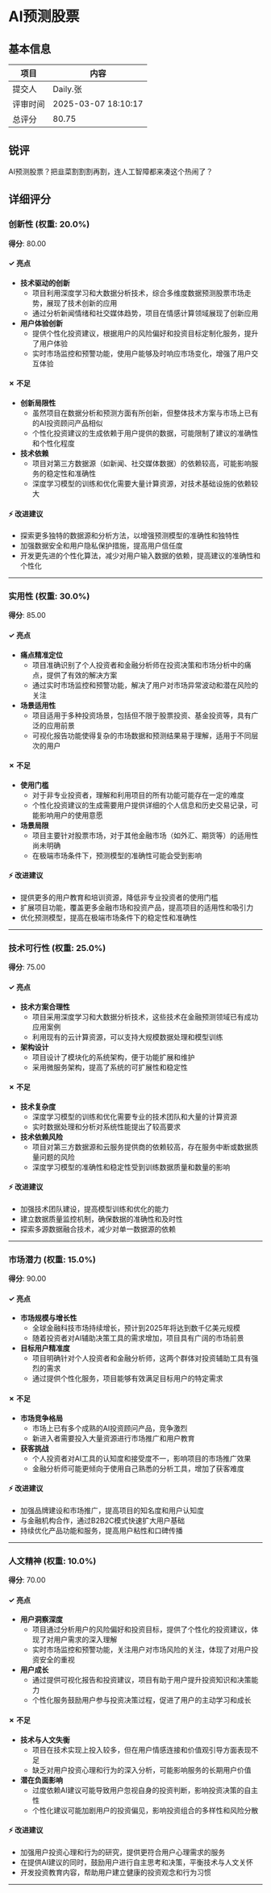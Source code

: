 # AI预测股票

## 基本信息

| 项目 | 内容 |
|------|------|
| 提交人 | Daily.张 |
| 评审时间 | 2025-03-07 18:10:17 |
| 总评分 | 80.75 |

## 锐评

AI预测股票？把韭菜割割割再割，连人工智障都来凑这个热闹了？

## 详细评分

### 创新性 (权重: 20.0%)

**得分**: 80.00

#### ✓ 亮点

* **技术驱动的创新**
  * 项目利用深度学习和大数据分析技术，综合多维度数据预测股票市场走势，展现了技术创新的应用
  * 通过分析新闻情绪和社交媒体趋势，项目在情感计算领域展现了创新应用
* **用户体验创新**
  * 提供个性化投资建议，根据用户的风险偏好和投资目标定制化服务，提升了用户体验
  * 实时市场监控和预警功能，使用户能够及时响应市场变化，增强了用户交互体验

#### ✗ 不足

* **创新局限性**
  * 虽然项目在数据分析和预测方面有所创新，但整体技术方案与市场上已有的AI投资顾问产品相似
  * 个性化投资建议的生成依赖于用户提供的数据，可能限制了建议的准确性和个性化程度
* **技术依赖**
  * 项目对第三方数据源（如新闻、社交媒体数据）的依赖较高，可能影响服务的稳定性和准确性
  * 深度学习模型的训练和优化需要大量计算资源，对技术基础设施的依赖较大

#### ⚡ 改进建议

* 探索更多独特的数据源和分析方法，以增强预测模型的准确性和独特性
* 加强数据安全和用户隐私保护措施，提高用户信任度
* 开发更先进的个性化算法，减少对用户输入数据的依赖，提高建议的准确性和个性化

---

### 实用性 (权重: 30.0%)

**得分**: 85.00

#### ✓ 亮点

* **痛点精准定位**
  * 项目准确识别了个人投资者和金融分析师在投资决策和市场分析中的痛点，提供了有效的解决方案
  * 通过实时市场监控和预警功能，解决了用户对市场异常波动和潜在风险的关注
* **场景适用性**
  * 项目适用于多种投资场景，包括但不限于股票投资、基金投资等，具有广泛的应用前景
  * 可视化报告功能使得复杂的市场数据和预测结果易于理解，适用于不同层次的用户

#### ✗ 不足

* **使用门槛**
  * 对于非专业投资者，理解和利用项目的所有功能可能存在一定的难度
  * 个性化投资建议的生成需要用户提供详细的个人信息和历史交易记录，可能影响用户的使用意愿
* **场景局限**
  * 项目主要针对股票市场，对于其他金融市场（如外汇、期货等）的适用性尚未明确
  * 在极端市场条件下，预测模型的准确性可能会受到影响

#### ⚡ 改进建议

* 提供更多的用户教育和培训资源，降低非专业投资者的使用门槛
* 扩展项目功能，覆盖更多金融市场和投资产品，提高项目的适用性和吸引力
* 优化预测模型，提高在极端市场条件下的稳定性和准确性

---

### 技术可行性 (权重: 25.0%)

**得分**: 75.00

#### ✓ 亮点

* **技术方案合理性**
  * 项目采用深度学习和大数据分析技术，这些技术在金融预测领域已有成功应用案例
  * 利用现有的云计算资源，可以支持大规模数据处理和模型训练
* **架构设计**
  * 项目设计了模块化的系统架构，便于功能扩展和维护
  * 采用微服务架构，提高了系统的可扩展性和稳定性

#### ✗ 不足

* **技术复杂度**
  * 深度学习模型的训练和优化需要专业的技术团队和大量的计算资源
  * 实时数据处理和分析对系统性能提出了较高要求
* **技术依赖风险**
  * 项目对第三方数据源和云服务提供商的依赖较高，存在服务中断或数据质量问题的风险
  * 深度学习模型的准确性和稳定性受到训练数据质量和数量的影响

#### ⚡ 改进建议

* 加强技术团队建设，提高模型训练和优化的能力
* 建立数据质量监控机制，确保数据的准确性和及时性
* 探索多源数据融合技术，减少对单一数据源的依赖

---

### 市场潜力 (权重: 15.0%)

**得分**: 90.00

#### ✓ 亮点

* **市场规模与增长性**
  * 全球金融科技市场持续增长，预计到2025年将达到数千亿美元规模
  * 随着投资者对AI辅助决策工具的需求增加，项目具有广阔的市场前景
* **目标用户精准度**
  * 项目明确针对个人投资者和金融分析师，这两个群体对投资辅助工具有强烈的需求
  * 通过提供个性化服务，项目能够有效满足目标用户的特定需求

#### ✗ 不足

* **市场竞争格局**
  * 市场上已有多个成熟的AI投资顾问产品，竞争激烈
  * 新进入者需要投入大量资源进行市场推广和用户教育
* **获客挑战**
  * 个人投资者对AI工具的认知度和接受度不一，影响项目的市场推广效果
  * 金融分析师可能更倾向于使用自己熟悉的分析工具，增加了获客难度

#### ⚡ 改进建议

* 加强品牌建设和市场推广，提高项目的知名度和用户认知度
* 与金融机构合作，通过B2B2C模式快速扩大用户基础
* 持续优化产品功能和服务，提高用户粘性和口碑传播

---

### 人文精神 (权重: 10.0%)

**得分**: 70.00

#### ✓ 亮点

* **用户洞察深度**
  * 项目通过分析用户的风险偏好和投资目标，提供了个性化的投资建议，体现了对用户需求的深入理解
  * 实时市场监控和预警功能，关注用户对市场风险的关注，体现了对用户投资安全的重视
* **用户成长**
  * 通过提供可视化报告和投资建议，项目有助于用户提升投资知识和决策能力
  * 个性化服务鼓励用户参与投资决策过程，促进了用户的主动学习和成长

#### ✗ 不足

* **技术与人文失衡**
  * 项目在技术实现上投入较多，但在用户情感连接和价值观引导方面表现不足
  * 缺乏对用户投资心理和行为的深入分析，可能影响服务的长期用户价值
* **潜在负面影响**
  * 过度依赖AI建议可能导致用户忽视自身的投资判断，影响投资决策的自主性
  * 个性化建议可能加剧用户的投资偏见，影响投资组合的多样性和风险分散

#### ⚡ 改进建议

* 加强用户投资心理和行为的研究，提供更符合用户心理需求的服务
* 在提供AI建议的同时，鼓励用户进行自主思考和决策，平衡技术与人文关怀
* 开发投资教育内容，帮助用户建立健康的投资观念和行为习惯

---


